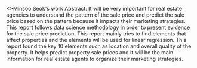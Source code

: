 <<Exploratory Data Analysis and Visualisation >>Minsoo Seok's work
Abstract: It will be very important for real estate agencies to understand the pattern of the sale price and predict the sale price based on the pattern because it impacts their marketing strategies. This report follows data science methodology in order to present evidence for the sale price prediction. This report mainly tries to find elements that affect properties and the elements will be used for linear regression. This report found the key 10 elements such as location and overall quality of the property. It helps predict property sale prices and It will be the main information for real estate agents to organize their marketing strategies.
